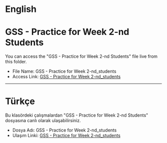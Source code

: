 # English
# GSS - Practice for Week 2-nd Students

You can access the "GSS - Practice for Week 2-nd Students" file live from this folder.

- File Name: GSS - Practice for Week 2-nd_students
- Access Link: [GSS - Practice for Week 2-nd_students](https://docs.google.com/spreadsheets/d/1-_v0ZWLmF3wHAuMOsCL2drSuexl30gjWhpwDUev8q6M/edit?usp=sharing)
---
# Türkçe

Bu klasördeki çalışmalardan "GSS - Practice for Week 2-nd Students" dosyasına canlı olarak ulaşabilirsiniz. 

- Dosya Adı: GSS - Practice for Week 2-nd_students
- Ulaşım Linki: [GSS - Practice for Week 2-nd_students](https://docs.google.com/spreadsheets/d/1-_v0ZWLmF3wHAuMOsCL2drSuexl30gjWhpwDUev8q6M/edit?usp=sharing)

